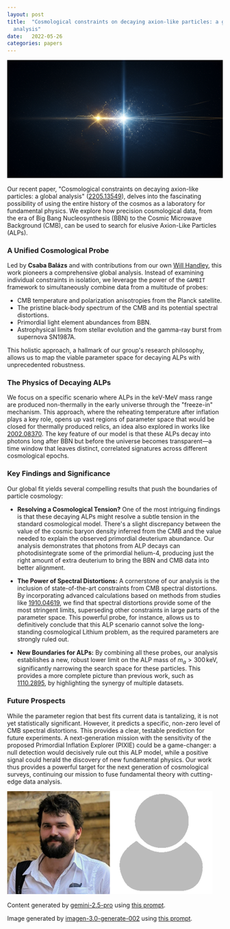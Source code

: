 ```yaml
---
layout: post
title:  "Cosmological constraints on decaying axion-like particles: a global
  analysis"
date:   2022-05-26
categories: papers
---
```

![AI generated image](/assets/images/posts/2022-05-26-2205.13549.png)

<!-- BEGINNING OF GENERATED POST -->
Our recent paper, "Cosmological constraints on decaying axion-like particles: a global analysis" ([2205.13549](https://arxiv.org/abs/2205.13549)), delves into the fascinating possibility of using the entire history of the cosmos as a laboratory for fundamental physics. We explore how precision cosmological data, from the era of Big Bang Nucleosynthesis (BBN) to the Cosmic Microwave Background (CMB), can be used to search for elusive Axion-Like Particles (ALPs).

### A Unified Cosmological Probe

Led by **Csaba Balázs** and with contributions from our own [Will Handley](https://willhandley.co.uk), this work pioneers a comprehensive global analysis. Instead of examining individual constraints in isolation, we leverage the power of the `GAMBIT` framework to simultaneously combine data from a multitude of probes:
*   CMB temperature and polarization anisotropies from the Planck satellite.
*   The pristine black-body spectrum of the CMB and its potential spectral distortions.
*   Primordial light element abundances from BBN.
*   Astrophysical limits from stellar evolution and the gamma-ray burst from supernova SN1987A.

This holistic approach, a hallmark of our group's research philosophy, allows us to map the viable parameter space for decaying ALPs with unprecedented robustness.

### The Physics of Decaying ALPs

We focus on a specific scenario where ALPs in the keV-MeV mass range are produced non-thermally in the early universe through the "freeze-in" mechanism. This approach, where the reheating temperature after inflation plays a key role, opens up vast regions of parameter space that would be closed for thermally produced relics, an idea also explored in works like [2002.08370](https://arxiv.org/abs/2002.08370). The key feature of our model is that these ALPs decay into photons long after BBN but before the universe becomes transparent—a time window that leaves distinct, correlated signatures across different cosmological epochs.

### Key Findings and Significance

Our global fit yields several compelling results that push the boundaries of particle cosmology:

*   **Resolving a Cosmological Tension?** One of the most intriguing findings is that these decaying ALPs might resolve a subtle tension in the standard cosmological model. There's a slight discrepancy between the value of the cosmic baryon density inferred from the CMB and the value needed to explain the observed primordial deuterium abundance. Our analysis demonstrates that photons from ALP decays can photodisintegrate some of the primordial helium-4, producing just the right amount of extra deuterium to bring the BBN and CMB data into better alignment.

*   **The Power of Spectral Distortions:** A cornerstone of our analysis is the inclusion of state-of-the-art constraints from CMB spectral distortions. By incorporating advanced calculations based on methods from studies like [1910.04619](https://arxiv.org/abs/1910.04619), we find that spectral distortions provide some of the most stringent limits, superseding other constraints in large parts of the parameter space. This powerful probe, for instance, allows us to definitively conclude that this ALP scenario cannot solve the long-standing cosmological Lithium problem, as the required parameters are strongly ruled out.

*   **New Boundaries for ALPs:** By combining all these probes, our analysis establishes a new, robust lower limit on the ALP mass of $m_a > 300\,\text{keV}$, significantly narrowing the search space for these particles. This provides a more complete picture than previous work, such as [1110.2895](https://arxiv.org/abs/1110.2895), by highlighting the synergy of multiple datasets.

### Future Prospects

While the parameter region that best fits current data is tantalizing, it is not yet statistically significant. However, it predicts a specific, non-zero level of CMB spectral distortions. This provides a clear, testable prediction for future experiments. A next-generation mission with the sensitivity of the proposed Primordial Inflation Explorer (PIXIE) could be a game-changer: a null detection would decisively rule out this ALP model, while a positive signal could herald the discovery of new fundamental physics. Our work thus provides a powerful target for the next generation of cosmological surveys, continuing our mission to fuse fundamental theory with cutting-edge data analysis.
<!-- END OF GENERATED POST -->

<img src="/assets/group/images/will_handley.jpg" alt="Will Handley" style="width: auto; height: 25vw;"><img src="/assets/images/user.png" alt="Patrick Lau" style="width: auto; height: 25vw;">

Content generated by [gemini-2.5-pro](https://deepmind.google/technologies/gemini/) using [this prompt](/prompts/content/2022-05-26-2205.13549.txt).

Image generated by [imagen-3.0-generate-002](https://deepmind.google/technologies/gemini/) using [this prompt](/prompts/images/2022-05-26-2205.13549.txt).